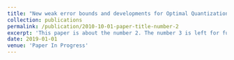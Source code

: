 ```yaml
---
title: "New weak error bounds and developments for Optimal Quantization based cubature formula"
collection: publications
permalink: /publication/2010-10-01-paper-title-number-2
excerpt: 'This paper is about the number 2. The number 3 is left for future work.'
date: 2019-01-01
venue: 'Paper In Progress'
---
```

